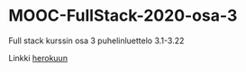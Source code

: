 # MOOC-FullStack-2020-osa-3
Full stack kurssin osa 3 puhelinluettelo
3.1-3.22

Linkki [herokuun](https://lojuje-phonebook.herokuapp.com/)
